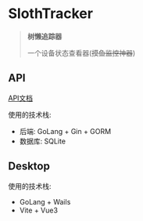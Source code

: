 # SlothTracker

> **树懒追踪器**
>
> 一个设备状态查看器(~~摸鱼监控神器~~)

## API

[API文档](https://s8y25sfnie.apifox.cn)

使用的技术栈:

* 后端: GoLang + Gin + GORM
* 数据库: SQLite

## Desktop

使用的技术栈:

* GoLang + Wails
* Vite + Vue3
